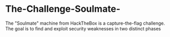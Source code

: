 # The-Challenge-Soulmate-
The "Soulmate" machine from HackTheBox is a capture-the-flag challenge. The goal is to find and exploit security weaknesses in two distinct phases
